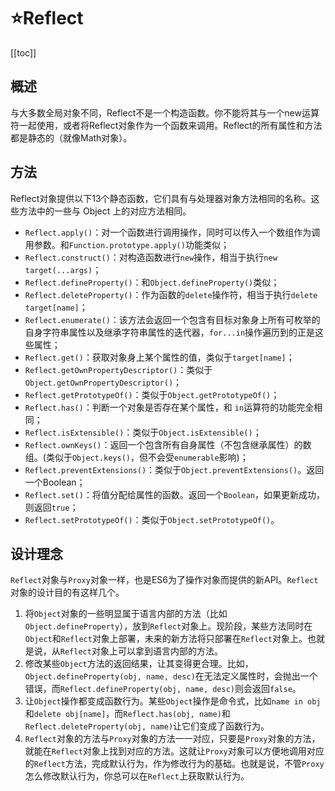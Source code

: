 # :star:Reflect
[[toc]]
## 概述
与大多数全局对象不同，Reflect不是一个构造函数。你不能将其与一个new运算符一起使用，或者将Reflect对象作为一个函数来调用。Reflect的所有属性和方法都是静态的（就像Math对象）。

## 方法
Reflect对象提供以下13个静态函数，它们具有与处理器对象方法相同的名称。这些方法中的一些与 Object 上的对应方法相同。
* `Reflect.apply()`：对一个函数进行调用操作，同时可以传入一个数组作为调用参数。和`Function.prototype.apply()`功能类似；
* `Reflect.construct()`：对构造函数进行`new`操作，相当于执行`new target(...args)`；
* `Reflect.defineProperty()`：和`Object.defineProperty()`类似；
* `Reflect.deleteProperty()`：作为函数的`delete`操作符，相当于执行`delete target[name]`；
* `Reflect.enumerate()`：该方法会返回一个包含有目标对象身上所有可枚举的自身字符串属性以及继承字符串属性的迭代器，`for...in`操作遍历到的正是这些属性；
* `Reflect.get()`：获取对象身上某个属性的值，类似于`target[name]`；
* `Reflect.getOwnPropertyDescriptor()`：类似于`Object.getOwnPropertyDescriptor()`；
* `Reflect.getPrototypeOf()`：类似于`Object.getPrototypeOf()`；
* `Reflect.has()`：判断一个对象是否存在某个属性，和 `in`运算符的功能完全相同；
* `Reflect.isExtensible()`：类似于`Object.isExtensible()`；
* `Reflect.ownKeys()`：返回一个包含所有自身属性（不包含继承属性）的数组。(类似于`Object.keys()`，但不会受`enumerable`影响)；
* `Reflect.preventExtensions()`：类似于`Object.preventExtensions()`。返回一个Boolean；
* `Reflect.set()`：将值分配给属性的函数。返回一个`Boolean`，如果更新成功，则返回`true`；
* `Reflect.setPrototypeOf()`：类似于`Object.setPrototypeOf()`。

## 设计理念
`Reflect`对象与`Proxy`对象一样，也是ES6为了操作对象而提供的新API。`Reflect`对象的设计目的有这样几个。
1. 将`Object`对象的一些明显属于语言内部的方法（比如`Object.defineProperty`），放到`Reflect`对象上。现阶段，某些方法同时在`Object`和`Reflect`对象上部署，未来的新方法将只部署在`Reflect`对象上。也就是说，从`Reflect`对象上可以拿到语言内部的方法。
2. 修改某些`Object`方法的返回结果，让其变得更合理。比如，`Object.defineProperty(obj, name, desc)`在无法定义属性时，会抛出一个错误，而`Reflect.defineProperty(obj, name, desc)`则会返回`false`。
3. 让`Object`操作都变成函数行为。某些`Object`操作是命令式，比如`name in obj`和`delete obj[name]`，而`Reflect.has(obj, name)`和`Reflect.deleteProperty(obj, name)`让它们变成了函数行为。
4. `Reflect`对象的方法与`Proxy`对象的方法一一对应，只要是`Proxy`对象的方法，就能在`Reflect`对象上找到对应的方法。这就让`Proxy`对象可以方便地调用对应的`Reflect`方法，完成默认行为，作为修改行为的基础。也就是说，不管`Proxy`怎么修改默认行为，你总可以在`Reflect`上获取默认行为。

